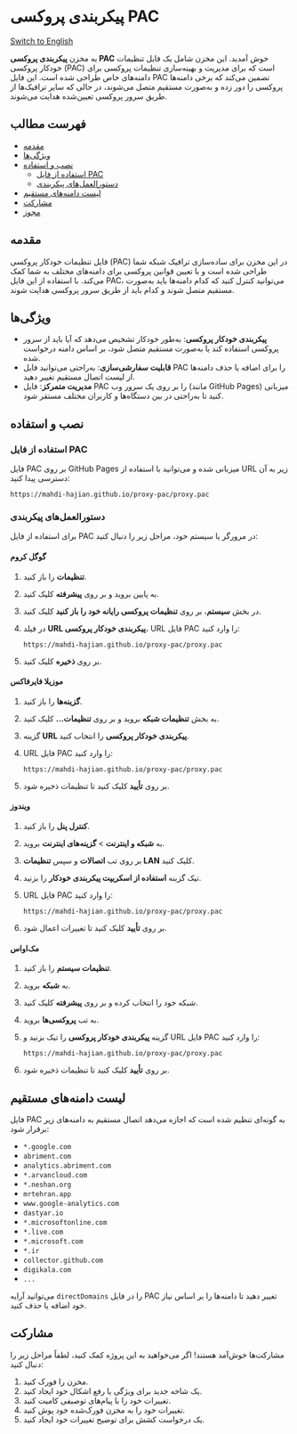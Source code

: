 # پیکربندی پروکسی PAC

[Switch to English](README.md)

به مخزن **پیکربندی پروکسی PAC** خوش آمدید. این مخزن شامل یک فایل تنظیمات خودکار پروکسی (PAC) است که برای مدیریت و بهینه‌سازی تنظیمات پروکسی برای دامنه‌های خاص طراحی شده است. این فایل PAC تضمین می‌کند که برخی دامنه‌ها پروکسی را دور زده و به‌صورت مستقیم متصل می‌شوند، در حالی که سایر ترافیک‌ها از طریق سرور پروکسی تعیین‌شده هدایت می‌شوند.

## فهرست مطالب

- [مقدمه](#مقدمه)
- [ویژگی‌ها](#ویژگی‌ها)
- [نصب و استفاده](#نصب-و-استفاده)
  - [استفاده از فایل PAC](#استفاده-از-فایل-pac)
  - [دستورالعمل‌های پیکربندی](#دستورالعمل‌های-پیکربندی)
- [لیست دامنه‌های مستقیم](#لیست-دامنه‌های-مستقیم)
- [مشارکت](#مشارکت)
- [مجوز](#مجوز)

## مقدمه

فایل تنظیمات خودکار پروکسی (PAC) در این مخزن برای ساده‌سازی ترافیک شبکه شما طراحی شده است و با تعیین قوانین پروکسی برای دامنه‌های مختلف به شما کمک می‌کند. با استفاده از این فایل PAC، می‌توانید کنترل کنید که کدام دامنه‌ها باید به‌صورت مستقیم متصل شوند و کدام باید از طریق سرور پروکسی هدایت شوند.

## ویژگی‌ها

- **پیکربندی خودکار پروکسی**: به‌طور خودکار تشخیص می‌دهد که آیا باید از سرور پروکسی استفاده کند یا به‌صورت مستقیم متصل شود، بر اساس دامنه درخواست شده.
- **قابلیت سفارشی‌سازی**: به‌راحتی می‌توانید فایل PAC را برای اضافه یا حذف دامنه‌ها از لیست اتصال مستقیم تغییر دهید.
- **مدیریت متمرکز**: فایل PAC را بر روی یک سرور وب (مانند GitHub Pages) میزبانی کنید تا به‌راحتی در بین دستگاه‌ها و کاربران مختلف مستقر شود.

## نصب و استفاده

### استفاده از فایل PAC

فایل PAC بر روی GitHub Pages میزبانی شده و می‌توانید با استفاده از URL زیر به آن دسترسی پیدا کنید:

```
https://mahdi-hajian.github.io/proxy-pac/proxy.pac
```

### دستورالعمل‌های پیکربندی

برای استفاده از فایل PAC در مرورگر یا سیستم خود، مراحل زیر را دنبال کنید:

#### گوگل کروم

1. **تنظیمات** را باز کنید.
2. به پایین بروید و بر روی **پیشرفته** کلیک کنید.
3. در بخش **سیستم**، بر روی **تنظیمات پروکسی رایانه خود را باز کنید** کلیک کنید.
4. در فیلد **URL پیکربندی خودکار پروکسی**، URL فایل PAC را وارد کنید:

   ```
   https://mahdi-hajian.github.io/proxy-pac/proxy.pac
   ```

5. بر روی **ذخیره** کلیک کنید.

#### موزیلا فایرفاکس

1. **گزینه‌ها** را باز کنید.
2. به بخش **تنظیمات شبکه** بروید و بر روی **تنظیمات...** کلیک کنید.
3. گزینه **URL پیکربندی خودکار پروکسی** را انتخاب کنید.
4. URL فایل PAC را وارد کنید:

   ```
   https://mahdi-hajian.github.io/proxy-pac/proxy.pac
   ```

5. بر روی **تأیید** کلیک کنید تا تنظیمات ذخیره شود.

#### ویندوز

1. **کنترل پنل** را باز کنید.
2. به **شبکه و اینترنت** > **گزینه‌های اینترنت** بروید.
3. بر روی تب **اتصالات** و سپس **تنظیمات LAN** کلیک کنید.
4. تیک گزینه **استفاده از اسکریپت پیکربندی خودکار** را بزنید.
5. URL فایل PAC را وارد کنید:

   ```
   https://mahdi-hajian.github.io/proxy-pac/proxy.pac
   ```

6. بر روی **تأیید** کلیک کنید تا تغییرات اعمال شود.

#### مک‌او‌اس

1. **تنظیمات سیستم** را باز کنید.
2. به **شبکه** بروید.
3. شبکه خود را انتخاب کرده و بر روی **پیشرفته** کلیک کنید.
4. به تب **پروکسی‌ها** بروید.
5. گزینه **پیکربندی خودکار پروکسی** را تیک بزنید و URL فایل PAC را وارد کنید:

   ```
   https://mahdi-hajian.github.io/proxy-pac/proxy.pac
   ```

6. بر روی **تأیید** کلیک کنید تا تنظیمات ذخیره شود.

## لیست دامنه‌های مستقیم

فایل PAC به گونه‌ای تنظیم شده است که اجازه می‌دهد اتصال مستقیم به دامنه‌های زیر برقرار شود:

- `*.google.com`
- `abriment.com`
- `analytics.abriment.com`
- `*.arvancloud.com`
- `*.neshan.org`
- `mrtehran.app`
- `www.google-analytics.com`
- `dastyar.io`
- `*.microsoftonline.com`
- `*.live.com`
- `*.microsoft.com`
- `*.ir`
- `collector.github.com`
- `digikala.com`
- `...`

می‌توانید آرایه `directDomains` را در فایل PAC تغییر دهید تا دامنه‌ها را بر اساس نیاز خود اضافه یا حذف کنید.

## مشارکت

مشارکت‌ها خوش‌آمد هستند! اگر می‌خواهید به این پروژه کمک کنید، لطفاً مراحل زیر را دنبال کنید:

1. مخزن را فورک کنید.
2. یک شاخه جدید برای ویژگی یا رفع اشکال خود ایجاد کنید.
3. تغییرات خود را با پیام‌های توصیفی کامیت کنید.
4. تغییرات خود را به مخزن فورک‌شده خود پوش کنید.
5. یک درخواست کشش برای توضیح تغییرات خود ایجاد کنید.
